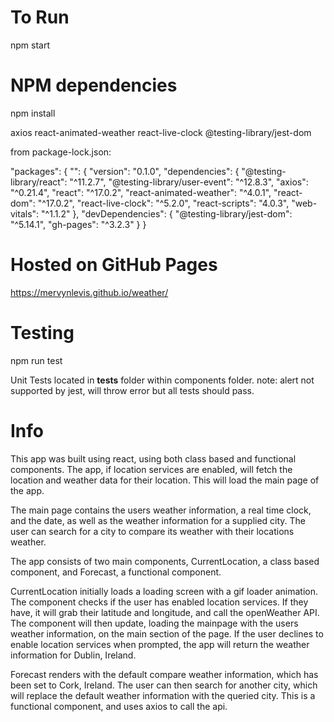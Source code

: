 # To Run

npm start

# NPM dependencies 

npm install 

axios 
react-animated-weather 
react-live-clock
@testing-library/jest-dom


from package-lock.json:

"packages": {
  "": {
    "version": "0.1.0",
    "dependencies": {
      "@testing-library/react": "^11.2.7",
      "@testing-library/user-event": "^12.8.3",
      "axios": "^0.21.4",
      "react": "^17.0.2",
      "react-animated-weather": "^4.0.1",
      "react-dom": "^17.0.2",
      "react-live-clock": "^5.2.0",
      "react-scripts": "4.0.3",
      "web-vitals": "^1.1.2"
    },
    "devDependencies": {
      "@testing-library/jest-dom": "^5.14.1",
      "gh-pages": "^3.2.3"
    }
  }

# Hosted on GitHub Pages 

https://mervynlevis.github.io/weather/

# Testing

npm run test

Unit Tests located in __tests__ folder within components folder.
note: alert not supported by jest, will throw error but all tests should pass.

# Info 

This app was built using react, using both class based and functional components. The app, if location services are enabled, will fetch the location and weather data for their location. This will load the main page of the app.

The main page contains the users weather information, a real time clock, and the date, as well as the weather information for a supplied city. The user can search for a city to compare its weather with their locations weather.

The app consists of two main components, CurrentLocation, a class based component, and Forecast, a functional component.

CurrentLocation initially loads a loading screen with a gif loader animation. The component checks if the user has enabled location services. If they have, it will grab their latitude and longitude, and call the openWeather API. The component will then update, loading the mainpage with the users weather information, on the main section of the page. If the user declines to enable location services when prompted, the app will return the weather information for Dublin, Ireland. 

Forecast renders with the default compare weather information, which has been set to Cork, Ireland. The user can then search for another city, which will replace the default weather information with the queried city. This is a functional component, and uses axios to call the api.